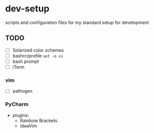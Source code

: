 # dev-setup
scripts and configuration files for my standard setup for development

## TODO
- [ ] Solarized color schemes
- [ ] bashrc/profile `set -o vi`
- [ ] bash prompt
- [ ] iTerm
### vim
- [ ] pathogen
### PyCharm
- plugins:
  - Rainbow Brackets
  - IdeaVim

